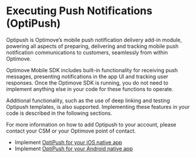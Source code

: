 # Executing Push Notifications (OptiPush)

Optipush is Optimove’s mobile push notification delivery add-in module, powering all aspects of preparing, delivering and tracking mobile push notification communications to customers, seamlessly from within Optimove.

Optimove Mobile SDK includes built-in functionality for receiving push messages, presenting notifications in the app UI and tracking user responses. Once the Optimove SDK is running, you do not need to implement anything else in your code for these functions to operate.

Additional functionality, such as the use of deep linking and testing Optipush templates, is also supported. Implementing these features in your code is described in the following sections.

For more information on how to add Optipush to your account, please contact your CSM or your Optimove point of contact.

 - Implement [OptiPush for your iOS native app](https://github.com/optimove-tech/A/tree/master/O/O%20for%20iOS)
 - Implement [OptiPush for your Android native app](https://github.com/optimove-tech/A/tree/master/O/O%20for%20A)
